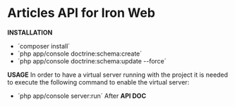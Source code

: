Articles API for Iron Web
====================

**INSTALLATION**
- ´composer install´
- ´php app/console doctrine:schema:create´
- ´php app/console doctrine:schema:update --force´

**USAGE**
In order to have a virtual server running with the project it is needed to execute the following command to enable the virtual server:
- ´php app/console server:run´
After 
**API DOC**



